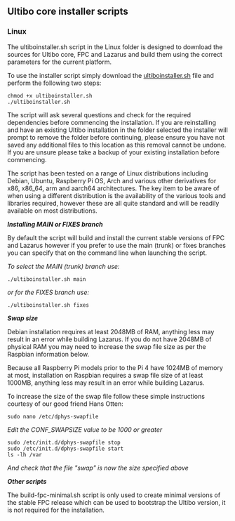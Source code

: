 ## Ultibo core installer scripts

### Linux

The ultiboinstaller.sh script in the Linux folder is designed to download the sources for Ultibo core, FPC and Lazarus and build them using the correct parameters for the current platform.

To use the installer script simply download the [ultiboinstaller.sh](https://github.com/ultibohub/Tools/releases/latest/download/ultiboinstaller.sh) file and perform the following two steps:

```
chmod +x ultiboinstaller.sh
./ultiboinstaller.sh
```

The script will ask several questions and check for the required dependencies before commencing the installation. If you are reinstalling and have an existing Ultibo installation in the folder selected the installer will prompt to remove the folder before continuing, please ensure you have not saved any additional files to this location as this removal cannot be undone. If you are unsure please take a backup of your existing installation before commencing.

The script has been tested on a range of Linux distributions including Debian, Ubuntu, Raspberry Pi OS, Arch and various other derivatives for x86, x86_64, arm and aarch64 architectures. The key item to be aware of when using a different distribution is the availability of the various tools and libraries required, however these are all quite standard and will be readily available on most distributions.
 
**_Installing MAIN or FIXES branch_**

By default the script will build and install the current stable versions of FPC and Lazarus however if you prefer to use the main (trunk) or fixes branches you can specify that on the command line when launching the script.

_To select the MAIN (trunk) branch use:_

```
./ultiboinstaller.sh main
```

_or for the FIXES branch use:_

```
./ultiboinstaller.sh fixes
```
 
**_Swap size_**

Debian installation requires at least 2048MB of RAM, anything less may result in an error while building Lazarus. If you do not have 2048MB of physical RAM you may need to increase the swap file size as per the Raspbian information below.

Because all Raspberry Pi models prior to the Pi 4 have 1024MB of memory at most, installation on Raspbian requires a swap file size of at least 1000MB, anything less may result in an error while building Lazarus.

To increase the size of the swap file follow these simple instructions courtesy of our good friend Hans Otten:

```
sudo nano /etc/dphys-swapfile
```

_Edit the CONF_SWAPSIZE value to be 1000 or greater_
 
```
sudo /etc/init.d/dphys-swapfile stop
sudo /etc/init.d/dphys-swapfile start
ls -lh /var
```

_And check that the file "swap" is now the size specified above_

**_Other scripts_**

The build-fpc-minimal.sh script is only used to create minimal versions of the stable FPC release which can be used to bootstrap the Ultibo version, it is not required for the installation.